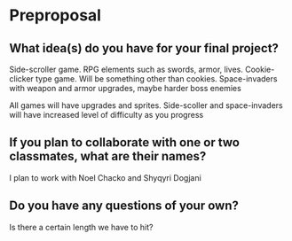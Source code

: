 # Preproposal

## What idea(s) do you have for your final project?

Side-scroller game. RPG elements such as swords, armor, lives.
Cookie-clicker type game. Will be something other than cookies.
Space-invaders with weapon and armor upgrades, maybe harder boss enemies

All games will have upgrades and sprites. Side-scoller and space-invaders will have increased level of difficulty as you progress

## If you plan to collaborate with one or two classmates, what are their names?

I plan to work with Noel Chacko and Shyqyri Dogjani

## Do you have any questions of your own?

Is there a certain length we have to hit?
